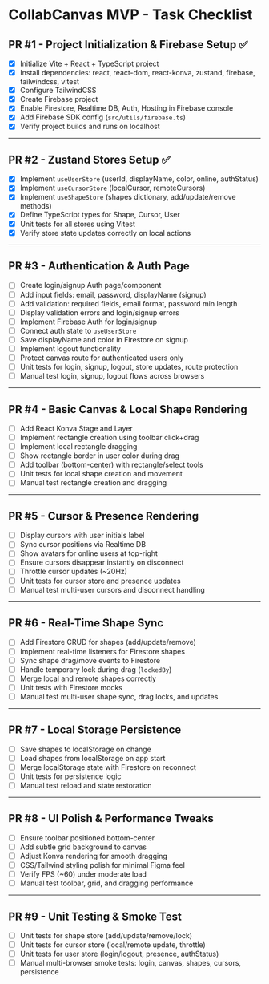 # CollabCanvas MVP - Task Checklist

## PR #1 - Project Initialization & Firebase Setup ✅

* [x] Initialize Vite + React + TypeScript project
* [x] Install dependencies: react, react-dom, react-konva, zustand, firebase, tailwindcss, vitest
* [x] Configure TailwindCSS
* [x] Create Firebase project
* [x] Enable Firestore, Realtime DB, Auth, Hosting in Firebase console
* [x] Add Firebase SDK config (`src/utils/firebase.ts`)
* [x] Verify project builds and runs on localhost

---

## PR #2 - Zustand Stores Setup ✅

* [x] Implement `useUserStore` (userId, displayName, color, online, authStatus)
* [x] Implement `useCursorStore` (localCursor, remoteCursors)
* [x] Implement `useShapeStore` (shapes dictionary, add/update/remove methods)
* [x] Define TypeScript types for Shape, Cursor, User
* [x] Unit tests for all stores using Vitest
* [x] Verify store state updates correctly on local actions

---

## PR #3 - Authentication & Auth Page

* [ ] Create login/signup Auth page/component
* [ ] Add input fields: email, password, displayName (signup)
* [ ] Add validation: required fields, email format, password min length
* [ ] Display validation errors and login/signup errors
* [ ] Implement Firebase Auth for login/signup
* [ ] Connect auth state to `useUserStore`
* [ ] Save displayName and color in Firestore on signup
* [ ] Implement logout functionality
* [ ] Protect canvas route for authenticated users only
* [ ] Unit tests for login, signup, logout, store updates, route protection
* [ ] Manual test login, signup, logout flows across browsers

---

## PR #4 - Basic Canvas & Local Shape Rendering

* [ ] Add React Konva Stage and Layer
* [ ] Implement rectangle creation using toolbar click+drag
* [ ] Implement local rectangle dragging
* [ ] Show rectangle border in user color during drag
* [ ] Add toolbar (bottom-center) with rectangle/select tools
* [ ] Unit tests for local shape creation and movement
* [ ] Manual test rectangle creation and dragging

---

## PR #5 - Cursor & Presence Rendering

* [ ] Display cursors with user initials label
* [ ] Sync cursor positions via Realtime DB
* [ ] Show avatars for online users at top-right
* [ ] Ensure cursors disappear instantly on disconnect
* [ ] Throttle cursor updates (~20Hz)
* [ ] Unit tests for cursor store and presence updates
* [ ] Manual test multi-user cursors and disconnect handling

---

## PR #6 - Real-Time Shape Sync

* [ ] Add Firestore CRUD for shapes (add/update/remove)
* [ ] Implement real-time listeners for Firestore shapes
* [ ] Sync shape drag/move events to Firestore
* [ ] Handle temporary lock during drag (`lockedBy`)
* [ ] Merge local and remote shapes correctly
* [ ] Unit tests with Firestore mocks
* [ ] Manual test multi-user shape sync, drag locks, and updates

---

## PR #7 - Local Storage Persistence

* [ ] Save shapes to localStorage on change
* [ ] Load shapes from localStorage on app start
* [ ] Merge localStorage state with Firestore on reconnect
* [ ] Unit tests for persistence logic
* [ ] Manual test reload and state restoration

---

## PR #8 - UI Polish & Performance Tweaks

* [ ] Ensure toolbar positioned bottom-center
* [ ] Add subtle grid background to canvas
* [ ] Adjust Konva rendering for smooth dragging
* [ ] CSS/Tailwind styling polish for minimal Figma feel
* [ ] Verify FPS (~60) under moderate load
* [ ] Manual test toolbar, grid, and dragging performance

---

## PR #9 - Unit Testing & Smoke Test

* [ ] Unit tests for shape store (add/update/remove/lock)
* [ ] Unit tests for cursor store (local/remote update, throttle)
* [ ] Unit tests for user store (login/logout, presence, authStatus)
* [ ] Manual multi-browser smoke tests: login, canvas, shapes, cursors, persistence
